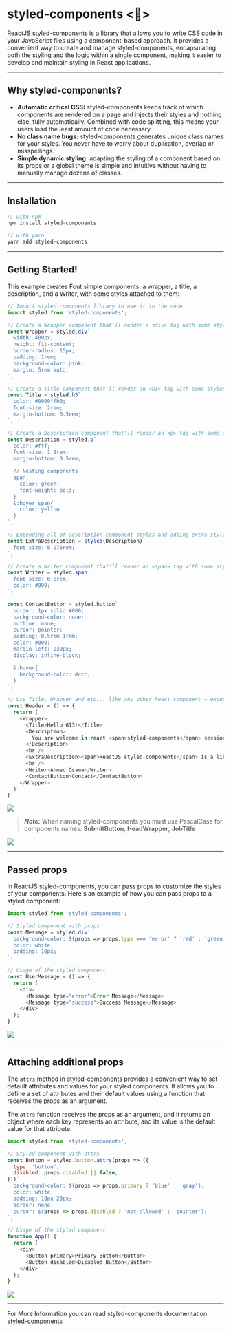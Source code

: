 # **styled-components <💅>**

ReactJS styled-components is a library that allows you to write CSS code in your JavaScript files using a component-based approach. It provides a convenient way to create and manage styled-components, encapsulating both the styling and the logic within a single component, making it easier to develop and maintain styling in React applications.

---
## **Why styled-components?**
- **Automatic critical CSS:** styled-components keeps track of which components are rendered on a page and injects their styles and nothing else, fully automatically. Combined with code splitting, this means your users load the least amount of code necessary.
- **No class name bugs:** styled-components generates unique class names for your styles. You never have to worry about duplication, overlap or misspellings.
- **Simple dynamic styling:** adapting the styling of a component based on its props or a global theme is simple and intuitive without having to manually manage dozens of classes.
---
## **Installation**

```javascript
// with npm
npm install styled-components

// with yarn
yarn add styled-components
```
---
## **Getting Started!**
This example creates Fout simple components, a wrapper, a title, a description, and a Writer, with some styles attached to them:
```javascript
// Import styled-components library to use it in the code
import styled from 'styled-components';

// Create a Wrapper component that'll render a <div> tag with some styles
const Wrapper = styled.div`
  width: 400px;
  height: fit-content;
  border-radius: 15px;
  padding: 1rem;
  background-color: pink;
  margin: 5rem auto;
`;

// Create a Title component that'll render an <h1> tag with some styles
const Title = styled.h3`
  color: #0000ffb0;
  font-size: 2rem;
  margin-bottom: 0.5rem;
`;

// Create a Description component that'll render an <p> tag with some styles
const Description = styled.p`
  color: #fff;
  font-size: 1.1rem;
  margin-bottom: 0.5rem;

  // Nesting components
  span{
    color: green;
    font-weight: bold;
  }
  &:hover span{
    color: yellow
  } 
`;

// Extending all of Description component styles and adding extra styles. 
const ExtraDescription = styled(Description)`
  font-size: 0.975rem;
`;

// Create a Writer component that'll render an <span> tag with some styles
const Writer = styled.span`
  font-size: 0.8rem;
  color: #999;
`;

const ContactButton = styled.button`
  border: 1px solid #000;
  background-color: none;
  outline: none;
  cursor: pointer;
  padding: 0.5rem 1rem;
  color: #000;
  margin-left: 230px;
  display: inline-block;

  &:hover{
    background-color: #ccc;
  }
`;

// Use Title, Wrapper and etc... like any other React component – except they're styled!
const Header = () => {
  return (
    <Wrapper>
      <Title>Hello G13!</Title>
      <Description>
        You are welcome in react <span>styled-components</span> session 
      </Description>
      <hr />
      <ExtraDescription><span>ReactJS styled-components</span> is a library that allows you to write CSS code in your JavaScript files</ExtraDescription>
      <hr />
      <Writer>Ahmed Osama</Writer>
      <ContactButton>Contact</ContactButton>
    </Wrapper>
  )
}
```
![](https://hackmd.io/_uploads/ry2HiprSh.png)

> ***Note:*** When naming styled-components you must use PascalCase for components names:
**SubmitButton**, **HeadWrapper**, **JobTitle**

![](https://hackmd.io/_uploads/BkkKohrHh.png)

---

## **Passed props**
In ReactJS styled-components, you can pass props to customize the styles of your components. Here's an example of how you can pass props to a styled component:

```javascript
import styled from 'styled-components';

// Styled component with props
const Message = styled.div`
  background-color: ${props => props.type === 'error' ? 'red' : 'green'};
  color: white;
  padding: 10px;
`;

// Usage of the styled component
const UserMessage = () => {
  return (
    <div>
      <Message type="error">Error Message</Message>
      <Message type="success">Success Message</Message>
    </div>
  );
}
```
![](https://hackmd.io/_uploads/ryvwA6Hr2.png)

---
## **Attaching additional props**

The `attrs` method in styled-components provides a convenient way to set default attributes and values for your styled components. It allows you to define a set of attributes and their default values using a function that receives the props as an argument.

The `attrs` function receives the props as an argument, and it returns an object where each key represents an attribute, and its value is the default value for that attribute.

```javascript
import styled from 'styled-components';

// Styled component with attrs
const Button = styled.button.attrs(props => ({
  type: 'button',
  disabled: props.disabled || false,
}))`
  background-color: ${props => props.primary ? 'blue' : 'gray'};
  color: white;
  padding: 10px 20px;
  border: none;
  cursor: ${props => props.disabled ? 'not-allowed' : 'pointer'};
`;

// Usage of the styled component
function App() {
  return (
    <div>
      <Button primary>Primary Button</Button>
      <Button disabled>Disabled Button</Button>
    </div>
  );
}
```

![](https://hackmd.io/_uploads/SkJ-ng8r2.png)

---
For More Information you can read styled-components documentation [styled-components](https://https://styled-components.com/docs/basics)


